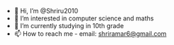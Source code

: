 - 👋 Hi, I’m @Shriru2010
- 👀 I’m interested in computer science and maths
- 🌱 I’m currently studying in 10th grade
- 📫 How to reach me - email: shriramar6@gmail.com
<!---
Shriru2010/Shriru2010 is a ✨ special ✨ repository because its `README.md` (this file) appears on your GitHub profile.
You can click the Preview link to take a look at your changes.
--->
